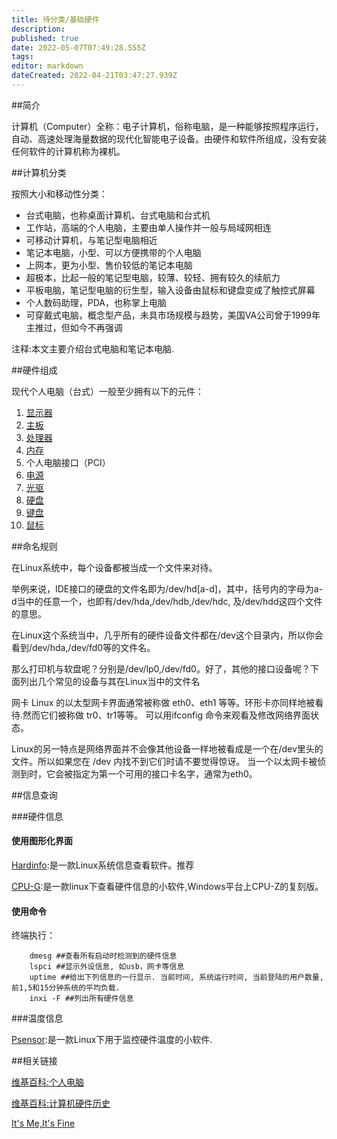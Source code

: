 ```yaml
---
title: 待分类/基础硬件
description: 
published: true
date: 2022-05-07T07:49:28.555Z
tags: 
editor: markdown
dateCreated: 2022-04-21T03:47:27.939Z
---
```


##简介

计算机（Computer）全称：电子计算机，俗称电脑，是一种能够按照程序运行，自动、高速处理海量数据的现代化智能电子设备。由硬件和软件所组成，没有安装任何软件的计算机称为裸机。

##计算机分类

按照大小和移动性分类：

- 台式电脑，也称桌面计算机、台式电脑和台式机
- 工作站，高端的个人电脑，主要由单人操作并一般与局域网相连
- 可移动计算机，与笔记型电脑相近
- 笔记本电脑，小型、可以方便携带的个人电脑
- 上网本，更为小型、售价较低的笔记本电脑
- 超极本，比起一般的笔记型电脑，较薄、较轻、拥有较久的续航力
- 平板电脑，笔记型电脑的衍生型，输入设备由鼠标和键盘变成了触控式屏幕
- 个人数码助理，PDA，也称掌上电脑
- 可穿戴式电脑，概念型产品，未具市场规模与趋势，美国VA公司曾于1999年主推过，但如今不再强调

注释:本文主要介绍台式电脑和笔记本电脑.

##硬件组成

现代个人电脑（台式）一般至少拥有以下的元件：

1. [显示器](显示器)
2. [主板](主板)
3. [处理器](处理器)
4. [内存](内存)
5. 个人电脑接口（PCI）
6. [电源](电源)
7. [光驱](光驱)
8. [硬盘](硬盘)
9. [键盘](键盘)
10. [鼠标](鼠标)

##命名规则

在Linux系统中，每个设备都被当成一个文件来对待。

举例来说，IDE接口的硬盘的文件名即为/dev/hd[a-d]，其中，括号内的字母为a-d当中的任意一个，也即有/dev/hda,/dev/hdb,/dev/hdc, 及/dev/hdd这四个文件的意思。

在Linux这个系统当中，几乎所有的硬件设备文件都在/dev这个目录内，所以你会看到/dev/hda,/dev/fd0等的文件名。

那么打印机与软盘呢？分别是/dev/lp0,/dev/fd0。好了，其他的接口设备呢？下面列出几个常见的设备与其在Linux当中的文件名

网卡 Linux 的以太型网卡界面通常被称做 eth0、eth1 等等。环形卡亦同样地被看待.然而它们被称做 tr0、tr1等等。 可以用ifconfig 命令来观看及修改网络界面状态。

 Linux的另一特点是网络界面并不会像其他设备一样地被看成是一个在/dev里头的文件。所以如果您在 /dev 内找不到它们时请不要觉得惊讶。 当一个以太网卡被侦测到时，它会被指定为第一个可用的接口卡名字，通常为eth0。

##信息查询

###硬件信息

#### 使用图形化界面

[Hardinfo](Hardinfo):是一款Linux系统信息查看软件。推荐

[CPU-G](CPU-G):是一款linux下查看硬件信息的小软件,Windows平台上CPU-Z的复刻版。

#### 使用命令

终端执行：

        dmesg ##查看所有启动时检测到的硬件信息
        lspci ##显示外设信息, 如usb，网卡等信息
        uptime ##给出下列信息的一行显示. 当前时间, 系统运行时间, 当前登陆的用户数量, 前1,5和15分钟系统的平均负载.
        inxi -F ##列出所有硬件信息

###温度信息

[Psensor](Psensor):是一款Linux下用于监控硬件温度的小软件.


##相关链接

[维基百科:个人电脑](http://zh.wikipedia.org/wiki/%E5%80%8B%E4%BA%BA%E9%9B%BB%E8%85%A6#.E7.A1.AC.E4.BB.B6)

[维基百科:计算机硬件历史](http://zh.wikipedia.org/zh-cn/%E8%AE%A1%E7%AE%97%E6%9C%BA%E7%A1%AC%E4%BB%B6%E5%8E%86%E5%8F%B2)

[It's Me,It's Fine](http://dofine.blogbus.com/logs/59190496.html)